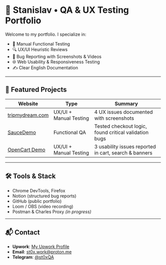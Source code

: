 # 🧠 Stanislav • QA & UX Testing Portfolio

Welcome to my portfolio. I specialize in:

- 🧪 Manual Functional Testing  
- 🔍 UX/UI Heuristic Reviews  
- 🐞 Bug Reporting with Screenshots & Videos  
- 🌐 Web Usability & Responsiveness Testing  
- ✍️ Clear English Documentation

---

## 📁 Featured Projects

| Website | Type | Summary |
|--------|------|--------|
| [tripmydream.com](./tripmydream.com/README.md) | UX/UI + Manual Testing | 4 UX issues documented with screenshots |
| [SauceDemo](./saucedemo/README.md) | Functional QA | Tested checkout logic, found critical validation bugs |
| [OpenCart Demo](./opencart/README.md) | UX/UI + Manual Testing | 3 usability issues reported in cart, search & banners |

---

## 🛠️ Tools & Stack

- Chrome DevTools, Firefox  
- Notion (structured bug reports)  
- GitHub (public portfolio)  
- Loom / OBS (video recording)  
- Postman & Charles Proxy *(in progress)*

---

## 📬 Contact

- **Upwork**: [My Upwork Profile](https://www.upwork.com/freelancers/~018bb602a002dd7baaid)  
- **Email**: [st0x.work@proton.me](mailto:st0x.work@proton.me)  
- **Telegram**: [@st0xQA](https://t.me/st0xQA)
